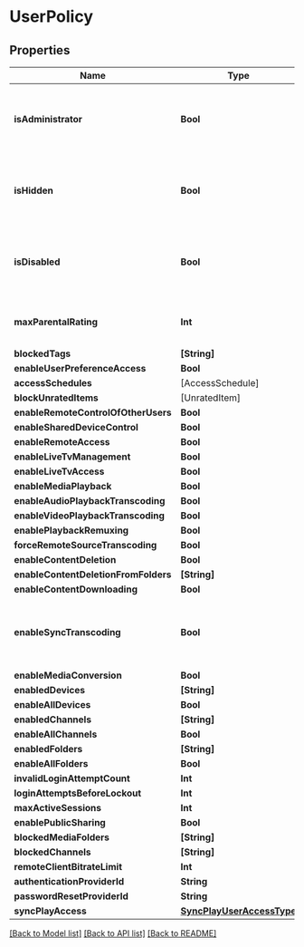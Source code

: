 # UserPolicy

## Properties
Name | Type | Description | Notes
------------ | ------------- | ------------- | -------------
**isAdministrator** | **Bool** | Gets or sets a value indicating whether this instance is administrator. | [optional] 
**isHidden** | **Bool** | Gets or sets a value indicating whether this instance is hidden. | [optional] 
**isDisabled** | **Bool** | Gets or sets a value indicating whether this instance is disabled. | [optional] 
**maxParentalRating** | **Int** | Gets or sets the max parental rating. | [optional] 
**blockedTags** | **[String]** |  | [optional] 
**enableUserPreferenceAccess** | **Bool** |  | [optional] 
**accessSchedules** | [AccessSchedule] |  | [optional] 
**blockUnratedItems** | [UnratedItem] |  | [optional] 
**enableRemoteControlOfOtherUsers** | **Bool** |  | [optional] 
**enableSharedDeviceControl** | **Bool** |  | [optional] 
**enableRemoteAccess** | **Bool** |  | [optional] 
**enableLiveTvManagement** | **Bool** |  | [optional] 
**enableLiveTvAccess** | **Bool** |  | [optional] 
**enableMediaPlayback** | **Bool** |  | [optional] 
**enableAudioPlaybackTranscoding** | **Bool** |  | [optional] 
**enableVideoPlaybackTranscoding** | **Bool** |  | [optional] 
**enablePlaybackRemuxing** | **Bool** |  | [optional] 
**forceRemoteSourceTranscoding** | **Bool** |  | [optional] 
**enableContentDeletion** | **Bool** |  | [optional] 
**enableContentDeletionFromFolders** | **[String]** |  | [optional] 
**enableContentDownloading** | **Bool** |  | [optional] 
**enableSyncTranscoding** | **Bool** | Gets or sets a value indicating whether [enable synchronize]. | [optional] 
**enableMediaConversion** | **Bool** |  | [optional] 
**enabledDevices** | **[String]** |  | [optional] 
**enableAllDevices** | **Bool** |  | [optional] 
**enabledChannels** | **[String]** |  | [optional] 
**enableAllChannels** | **Bool** |  | [optional] 
**enabledFolders** | **[String]** |  | [optional] 
**enableAllFolders** | **Bool** |  | [optional] 
**invalidLoginAttemptCount** | **Int** |  | [optional] 
**loginAttemptsBeforeLockout** | **Int** |  | [optional] 
**maxActiveSessions** | **Int** |  | [optional] 
**enablePublicSharing** | **Bool** |  | [optional] 
**blockedMediaFolders** | **[String]** |  | [optional] 
**blockedChannels** | **[String]** |  | [optional] 
**remoteClientBitrateLimit** | **Int** |  | [optional] 
**authenticationProviderId** | **String** |  | [optional] 
**passwordResetProviderId** | **String** |  | [optional] 
**syncPlayAccess** | [**SyncPlayUserAccessType**](SyncPlayUserAccessType.md) |  | [optional] 

[[Back to Model list]](../README.md#documentation-for-models) [[Back to API list]](../README.md#documentation-for-api-endpoints) [[Back to README]](../README.md)


